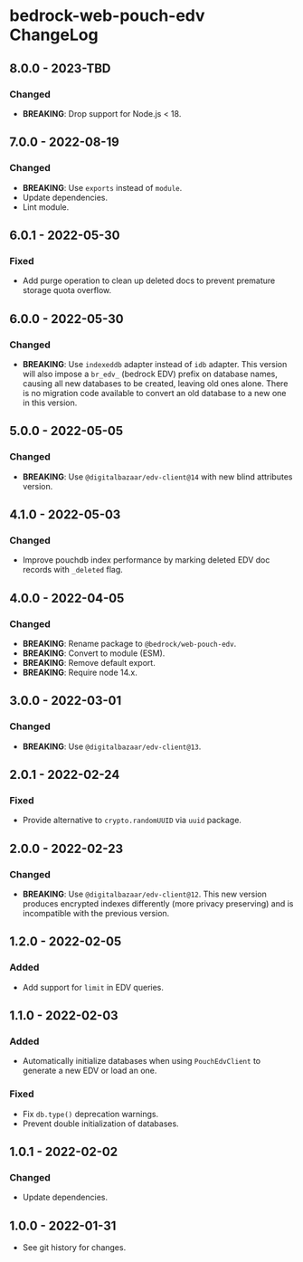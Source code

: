 # bedrock-web-pouch-edv ChangeLog

## 8.0.0 - 2023-TBD

### Changed
- **BREAKING**: Drop support for Node.js < 18.

## 7.0.0 - 2022-08-19

### Changed
- **BREAKING**: Use `exports` instead of `module`.
- Update dependencies.
- Lint module.

## 6.0.1 - 2022-05-30

### Fixed
- Add purge operation to clean up deleted docs to prevent premature storage
  quota overflow.

## 6.0.0 - 2022-05-30

### Changed
- **BREAKING**: Use `indexeddb` adapter instead of `idb` adapter. This version
  will also impose a `br_edv_` (bedrock EDV) prefix on database names,
  causing all new databases to be created, leaving old ones alone. There is
  no migration code available to convert an old database to a new one in this
  version.

## 5.0.0 - 2022-05-05

### Changed
- **BREAKING**: Use `@digitalbazaar/edv-client@14` with new blind
  attributes version.

## 4.1.0 - 2022-05-03

### Changed
- Improve pouchdb index performance by marking deleted EDV doc
  records with `_deleted` flag.

## 4.0.0 - 2022-04-05

### Changed
- **BREAKING**: Rename package to `@bedrock/web-pouch-edv`.
- **BREAKING**: Convert to module (ESM).
- **BREAKING**: Remove default export.
- **BREAKING**: Require node 14.x.

## 3.0.0 - 2022-03-01

### Changed
- **BREAKING**: Use `@digitalbazaar/edv-client@13`.

## 2.0.1 - 2022-02-24

### Fixed
- Provide alternative to `crypto.randomUUID` via `uuid` package.

## 2.0.0 - 2022-02-23

### Changed
- **BREAKING**: Use `@digitalbazaar/edv-client@12`. This new version
  produces encrypted indexes differently (more privacy preserving)
  and is incompatible with the previous version.

## 1.2.0 - 2022-02-05

### Added
- Add support for `limit` in EDV queries.

## 1.1.0 - 2022-02-03

### Added
- Automatically initialize databases when using
  `PouchEdvClient` to generate a new EDV or load an one.

### Fixed
- Fix `db.type()` deprecation warnings.
- Prevent double initialization of databases.

## 1.0.1 - 2022-02-02

### Changed
- Update dependencies.

## 1.0.0 - 2022-01-31

- See git history for changes.
